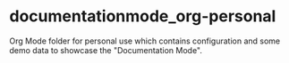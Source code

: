 # documentationmode_org-personal
Org Mode folder for personal use which contains configuration and some demo data to showcase the "Documentation Mode".

